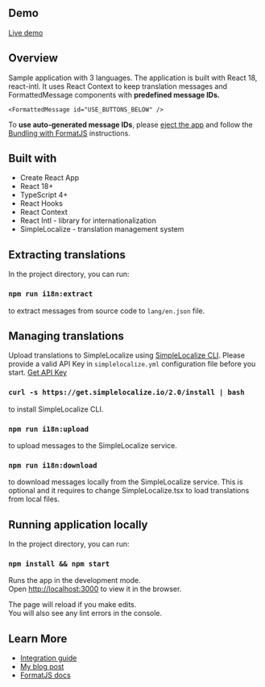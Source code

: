 ## Demo
[Live demo](https://react-intl.simplelocalize.io)

## Overview

Sample application with 3 languages. The application is built with React 18, react-intl. It uses React Context to keep translation messages
and FormattedMessage components with **predefined message IDs.** 

```tsx
<FormattedMessage id="USE_BUTTONS_BELOW" />
```
 
To **use auto-generated message IDs**, please [eject the app](https://create-react-app.dev/docs/available-scripts/#npm-run-eject)
 and follow the [Bundling with FormatJS](https://formatjs.io/docs/guides/bundler-plugins/) instructions.

## Built with
- Create React App
- React 18+
- TypeScript 4+
- React Hooks
- React Context
- React Intl - library for internationalization 
- SimpleLocalize - translation management system

## Extracting translations

In the project directory, you can run:
### `npm run i18n:extract`
to extract messages from source code to `lang/en.json` file.


## Managing translations

Upload translations to SimpleLocalize using [SimpleLocalize CLI](https://simplelocalize.io/docs/cli/get-started/).
Please provide a valid API Key in `simplelocalize.yml` configuration file before you start. [Get API Key](https://simplelocalize.io/)

### `curl -s https://get.simplelocalize.io/2.0/install | bash`
to install SimpleLocalize CLI.

### `npm run i18n:upload`
to upload messages to the SimpleLocalize service.

### `npm run i18n:download`
to download messages locally from the SimpleLocalize service. This is optional and it requires to change SimpleLocalize.tsx 
to load translations from local files.

## Running application locally

In the project directory, you can run:

### `npm install && npm start`

Runs the app in the development mode.<br />
Open [http://localhost:3000](http://localhost:3000) to view it in the browser.

The page will reload if you make edits.<br />
You will also see any lint errors in the console.

## Learn More

- [Integration guide](https://simplelocalize.io/docs/integrations/format-js/)
- [My blog post](https://simplelocalize.io/blog/posts/formatjs-reactjs-internationalization/)
- [FormatJS docs](https://formatjs.io/docs)
